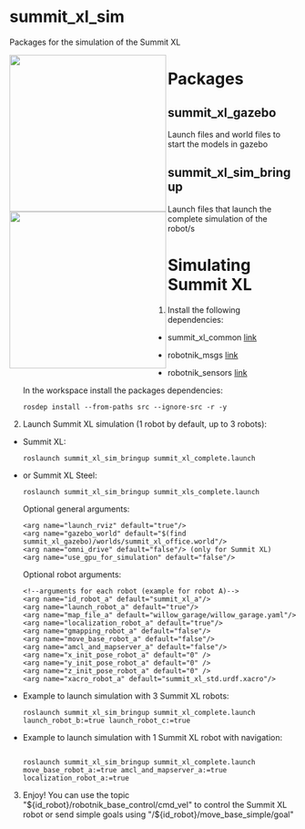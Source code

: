 summit_xl_sim
=============

Packages for the simulation of the Summit XL

<a href="url"><img src="https://www.roscomponents.com/1213-medium_default_2x/summit-xl.jpg" align="left" height="275" ></a>

<a href="url"><img src="https://www.roscomponents.com/275-medium_default_2x/summit-xl.jpg" align="left" height="275" ></a>

<h1> Packages </h1>

<h2>summit_xl_gazebo</h2>

Launch files and world files to start the models in gazebo

<h2>summit_xl_sim_bringup</h2>

Launch files that launch the complete simulation of the robot/s



<h1>Simulating Summit XL</h1>

1. Install the following dependencies:
  - summit_xl_common [link](https://github.com/RobotnikAutomation/summit_xl_common)
  - robotnik_msgs [link](https://github.com/RobotnikAutomation/robotnik_msgs)
  - robotnik_sensors [link](https://github.com/RobotnikAutomation/robotnik_sensors)

    In the workspace install the packages dependencies:
    ```
    rosdep install --from-paths src --ignore-src -r -y
    ```  

2. Launch Summit XL simulation (1 robot by default, up to 3 robots): <br>
- Summit XL: <br>
  ```
  roslaunch summit_xl_sim_bringup summit_xl_complete.launch
  ```

- or Summit XL Steel: <br>
  ```
  roslaunch summit_xl_sim_bringup summit_xls_complete.launch
  ```
  Optional general arguments:
  ```
  <arg name="launch_rviz" default="true"/>
  <arg name="gazebo_world" default="$(find summit_xl_gazebo)/worlds/summit_xl_office.world"/>
  <arg name="omni_drive" default="false"/> (only for Summit XL)
  <arg name="use_gpu_for_simulation" default="false"/>
  ```
  Optional robot arguments:
  ```
  <!--arguments for each robot (example for robot A)-->
  <arg name="id_robot_a" default="summit_xl_a"/>
  <arg name="launch_robot_a" default="true"/>
  <arg name="map_file_a" default="willow_garage/willow_garage.yaml"/>
  <arg name="localization_robot_a" default="true"/>
  <arg name="gmapping_robot_a" default="false"/>
  <arg name="move_base_robot_a" default="false"/>
  <arg name="amcl_and_mapserver_a" default="false"/>
  <arg name="x_init_pose_robot_a" default="0" />
  <arg name="y_init_pose_robot_a" default="0" />
  <arg name="z_init_pose_robot_a" default="0" />
  <arg name="xacro_robot_a" default="summit_xl_std.urdf.xacro"/>
  ```
- Example to launch simulation with 3 Summit XL robots:
  ```
  roslaunch summit_xl_sim_bringup summit_xl_complete.launch launch_robot_b:=true launch_robot_c:=true
  ```
- Example to launch simulation with 1 Summit XL robot with navigation:
  ```

  roslaunch summit_xl_sim_bringup summit_xl_complete.launch move_base_robot_a:=true amcl_and_mapserver_a:=true localization_robot_a:=true
  ```
3. Enjoy! You can use the topic "${id_robot}/robotnik_base_control/cmd_vel" to control the Summit XL robot or send simple goals using "/${id_robot}/move_base_simple/goal"
